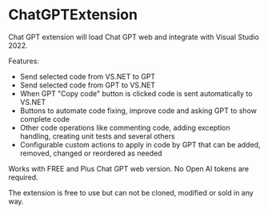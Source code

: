 # ChatGPTExtension

Chat GPT extension will load Chat GPT web and integrate with Visual Studio 2022.

Features:

- Send selected code from VS.NET to GPT
- Send selected code from GPT to VS.NET
- When GPT "Copy code" button is clicked code is sent automatically to VS.NET
- Buttons to automate code fixing, improve code and asking GPT to show complete code
- Other code operations like commenting code, adding exception handling, creating unit tests and several others
- Configurable custom actions to apply in code by GPT that can be added, removed, changed or reordered as needed

Works with FREE and Plus Chat GPT web version. No Open AI tokens are required.

The extension is free to use but can not be cloned, modified or sold in any way.
